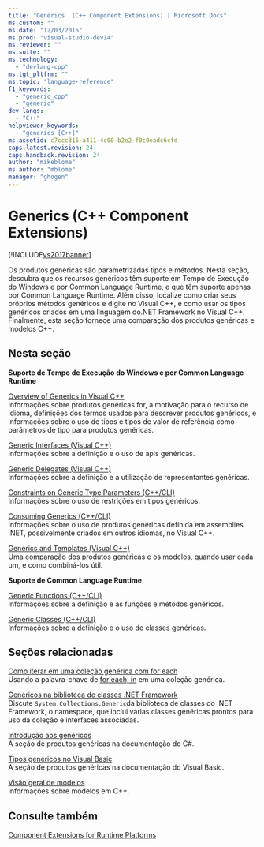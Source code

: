 ```yaml
---
title: "Generics  (C++ Component Extensions) | Microsoft Docs"
ms.custom: ""
ms.date: "12/03/2016"
ms.prod: "visual-studio-dev14"
ms.reviewer: ""
ms.suite: ""
ms.technology: 
  - "devlang-cpp"
ms.tgt_pltfrm: ""
ms.topic: "language-reference"
f1_keywords: 
  - "generic_cpp"
  - "generic"
dev_langs: 
  - "C++"
helpviewer_keywords: 
  - "generics [C++]"
ms.assetid: c7ccc316-a411-4c00-b2e2-f0c0eadc6cfd
caps.latest.revision: 24
caps.handback.revision: 24
author: "mikeblome"
ms.author: "mblome"
manager: "ghogen"
---
```

# Generics  (C++ Component Extensions)
[!INCLUDE[vs2017banner](../assembler/inline/includes/vs2017banner.md)]

Os produtos genéricas são parametrizadas tipos e métodos.  Nesta seção, descubra que os recursos genéricos têm suporte em Tempo de Execução do Windows e por Common Language Runtime, e que têm suporte apenas por Common Language Runtime.  Além disso, localize como criar seus próprios métodos genéricos e digite no Visual C\+\+, e como usar os tipos genéricos criados em uma linguagem do.NET Framework no Visual C\+\+.  Finalmente, esta seção fornece uma comparação dos produtos genéricas e modelos C\+\+.  
  
## Nesta seção  
 **Suporte de Tempo de Execução do Windows e por Common Language Runtime**  
  
 [Overview of Generics in Visual C\+\+](../windows/overview-of-generics-in-visual-cpp.md)  
 Informações sobre produtos genéricas for, a motivação para o recurso de idioma, definições dos termos usados para descrever produtos genéricos, e informações sobre o uso de tipos e tipos de valor de referência como parâmetros de tipo para produtos genéricas.  
  
 [Generic Interfaces \(Visual C\+\+\)](../Topic/Generic%20Interfaces%20\(Visual%20C++\).md)  
 Informações sobre a definição e o uso de apis genéricas.  
  
 [Generic Delegates \(Visual C\+\+\)](../Topic/Generic%20Delegates%20\(Visual%20C++\).md)  
 Informações sobre a definição e a utilização de representantes genéricas.  
  
 [Constraints on Generic Type Parameters \(C\+\+\/CLI\)](../Topic/Constraints%20on%20Generic%20Type%20Parameters%20\(C++-CLI\).md)  
 Informações sobre o uso de restrições em tipos genéricos.  
  
 [Consuming Generics \(C\+\+\/CLI\)](../windows/consuming-generics-cpp-cli.md)  
 Informações sobre o uso de produtos genéricas definida em assemblies .NET, possivelmente criados em outros idiomas, no Visual C\+\+.  
  
 [Generics and Templates \(Visual C\+\+\)](../windows/generics-and-templates-visual-cpp.md)  
 Uma comparação dos produtos genéricas e os modelos, quando usar cada um, e como combiná\-los útil.  
  
 **Suporte de Common Language Runtime**  
  
 [Generic Functions \(C\+\+\/CLI\)](../windows/generic-functions-cpp-cli.md)  
 Informações sobre a definição e as funções e métodos genéricos.  
  
 [Generic Classes \(C\+\+\/CLI\)](../Topic/Generic%20Classes%20\(C++-CLI\).md)  
 Informações sobre a definição e o uso de classes genéricas.  
  
## Seções relacionadas  
 [Como iterar em uma coleção genérica com for each](../dotnet/how-to-iterate-over-a-generic-collection-with-for-each.md)  
 Usando a palavra\-chave de [for each, in](../dotnet/for-each-in.md) em uma coleção genérica.  
  
 [Genéricos na biblioteca de classes .NET Framework](../Topic/Generics%20in%20the%20.NET%20Framework%20Class%20Library%20\(C%23%20Programming%20Guide\).md)  
 Discute `System.Collections.Generic`da biblioteca de classes do .NET Framework, o namespace, que inclui várias classes genéricas prontos para uso da coleção e interfaces associadas.  
  
 [Introdução aos genéricos](../Topic/Introduction%20to%20Generics%20\(C%23%20Programming%20Guide\).md)  
 A seção de produtos genéricas na documentação do C\#.  
  
 [Tipos genéricos no Visual Basic](../Topic/Generic%20Types%20in%20Visual%20Basic%20\(Visual%20Basic\).md)  
 A seção de produtos genéricas na documentação do Visual Basic.  
  
 [Visão geral de modelos](../Topic/Templates%20Overview.md)  
 Informações sobre modelos em C\+\+.  
  
## Consulte também  
 [Component Extensions for Runtime Platforms](../windows/component-extensions-for-runtime-platforms.md)